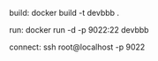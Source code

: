 build:
docker build -t devbbb . 

run:
docker run -d -p 9022:22 devbbb

connect:
ssh root@localhost -p 9022

